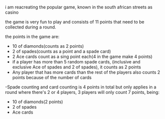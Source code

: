 i am reacreating the popular game, known in the south african streets as casino

the game is very fun to play and consists of 11 points that need to be collected during a round.

the points in the game are:
 - 10 of diamonds(counts as 2 points)
 - 2 of spades(counts as a point and a spade card)
 - 2 Ace cards count as a  sing point each(4 in the game make 4 points)
 - if a player has more than 5 random spade cards, (inclusive and exclusive Ace of spades and 2 of spades), it counts as 2 points
 - Any player that has more cards than the rest of the players also counts 2 points because of the number of cards

 -Spade counting and card counting is 4 points in total but only applies in a round where there's 2 or 4 players, 3 players will only count 7 points, being:
 - 10 of diamonds(2 points)
 - 2 of spades
 - Ace cards
